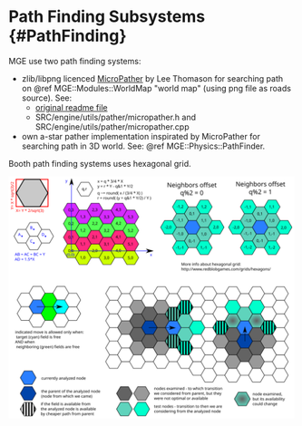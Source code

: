 Path Finding Subsystems                                     {#PathFinding}
=======================

MGE use two path finding systems:
* zlib/libpng licenced [MicroPather](https://sourceforge.net/projects/micropather/) by Lee Thomason for searching path on @ref MGE::Modules::WorldMap "world map" (using png file as roads source). See:
  * [original readme file](MicroPather_readme.html)
  * SRC/engine/utils/pather/micropather.h and SRC/engine/utils/pather/micropather.cpp
* own a-star pather implementation inspirated by MicroPather for searching path in 3D world. See: @ref MGE::Physics::PathFinder.

Booth path finding systems uses hexagonal grid.

![Hexagonal grid concept and calculations](PathFinding_HexagonGrid.svg)
